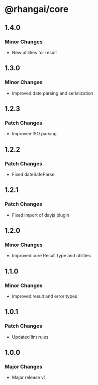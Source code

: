 # @rhangai/core

## 1.4.0

### Minor Changes

- New utilities for result

## 1.3.0

### Minor Changes

- Improved date parsing and serialization

## 1.2.3

### Patch Changes

- Improved ISO parsing

## 1.2.2

### Patch Changes

- Fixed dateSafeParse

## 1.2.1

### Patch Changes

- Fixed import of dayjs plugin

## 1.2.0

### Minor Changes

- Improved core Result type and utilities

## 1.1.0

### Minor Changes

- Improved result and error types

## 1.0.1

### Patch Changes

- Updated lint rules

## 1.0.0

### Major Changes

- Major release v1
